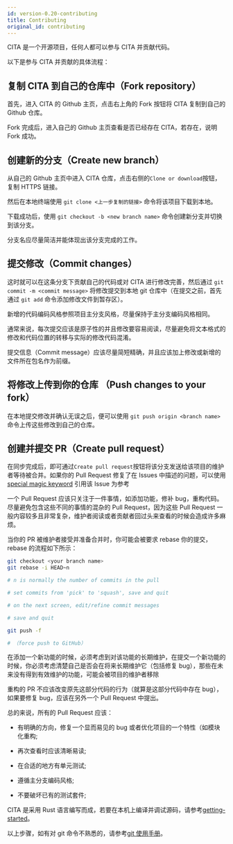 ```yaml
---
id: version-0.20-contributing
title: Contributing
original_id: contributing
---
```

CITA 是一个开源项目，任何人都可以参与 CITA 并贡献代码。

以下是参与 CITA 并贡献的具体流程：

## 复制 CITA 到自己的仓库中（Fork repository）

首先，进入 CITA 的 Github 主页，点击右上角的 Fork 按钮将 CITA 复制到自己的 Github 仓库。

Fork 完成后，进入自己的 Github 主页查看是否已经存在 CITA，若存在，说明 Fork 成功。

## 创建新的分支（Create new branch）

从自己的 Github 主页中进入 CITA 仓库，点击右侧的`Clone or download`按钮，复制 HTTPS 链接。

然后在本地终端使用 `git clone <上一步复制的链接>` 命令将该项目下载到本地。

下载成功后，使用 `git checkout -b <new branch name>` 命令创建新分支并切换到该分支。

分支名应尽量简洁并能体现出该分支完成的工作。

## 提交修改（Commit changes）

这时就可以在这条分支下贡献自己的代码或对 CITA 进行修改完善，然后通过 `git commit -m <commit message>` 将修改提交到本地 git 仓库中（在提交之前，首先通过 `git add` 命令添加修改文件到暂存区）。

新增的代码编码风格参照项目主分支风格，尽量保持于主分支编码风格相同。

通常来说，每次提交应该是原子性的并且修改要容易阅读，尽量避免将文本格式的修改和代码位置的转移与实际的修改代码混淆。

提交信息（Commit message）应该尽量简短精确，并且应该加上修改或新增的文件所在包名作为前缀。

## 将修改上传到你的仓库 （Push changes to your fork）

在本地提交修改并确认无误之后，便可以使用 `git push origin <branch name>` 命令上传这些修改到自己的仓库。

## 创建并提交 PR（Create pull request）

在同步完成后，即可通过`Create pull request`按钮将该分支发送给该项目的维护者等待被合并。如果你的 Pull Request 修复了在 Issues 中描述的问题，可以使用 [special magic keyword](https://help.github.com/articles/closing-issues-via-commit-messages/) 引用该 Issue 为参考

一个 Pull Request 应该只关注于一件事情，如添加功能，修补 bug，重构代码。尽量避免包含这些不同的事情的混杂的 Pull Request，因为这些 Pull Request 一般内容较多且非常复杂，维护者阅读或者贡献者回过头来查看的时候会造成许多麻烦。

当你的 PR 被维护者接受并准备合并时，你可能会被要求 rebase 你的提交，rebase 的流程如下所示：

```bash
git checkout <your branch name>
git rebase -i HEAD~n

# n is normally the number of commits in the pull

# set commits from 'pick' to 'squash', save and quit

# on the next screen, edit/refine commit messages

# save and quit

git push -f

# （force push to GitHub）
```

在添加一个新功能的时候，必须考虑到对该功能的长期维护，在提交一个新功能的时候，你必须考虑清楚自己是否会在将来长期维护它（包括修复 bug），那些在未来没有得到有效维护的功能，可能会被项目的维护者移除

重构的 PR 不应该改变原先这部分代码的行为（就算是这部分代码中存在 bug），如果要修复 bug，应该在另外一个 Pull Request 中提出。

总的来说，所有的 Pull Request 应该：

- 有明确的方向，修复一个显而易见的 bug 或者优化项目的一个特性（如模块化重构;

- 再次查看时应该清晰易读;

- 在合适的地方有单元测试;

- 遵循主分支编码风格;

- 不要破坏已有的测试套件;

CITA 是采用 Rust 语言编写而成，若要在本机上编译并调试源码，请参考[getting-started](./chain/getting-started)。

以上步骤，如有对 git 命令不熟悉的，请参考[git 使用手册](https://git-scm.com/doc)。